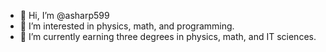 - 👋 Hi, I’m @asharp599
- 👀 I’m interested in physics, math, and programming.
- 🌱 I’m currently earning three degrees in physics, math, and IT sciences. 

<!---
asharp599/asharp599 is a ✨ special ✨ repository because its `README.md` (this file) appears on your GitHub profile.
You can click the Preview link to take a look at your changes.
--->
